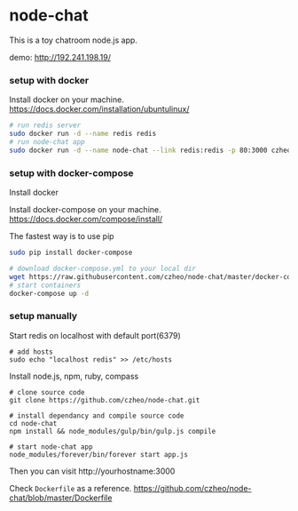 # node-chat

This is a toy chatroom node.js app.

demo: http://192.241.198.19/
 
### setup with docker
Install docker on your machine. https://docs.docker.com/installation/ubuntulinux/
``` bash
# run redis server
sudo docker run -d --name redis redis
# run node-chat app
sudo docker run -d --name node-chat --link redis:redis -p 80:3000 czheo/node-chat
```

### setup with docker-compose
Install docker

Install docker-compose on your machine. https://docs.docker.com/compose/install/

The fastest way is to use pip
``` bash
sudo pip install docker-compose
```

``` bash
# download docker-compose.yml to your local dir
wget https://raw.githubusercontent.com/czheo/node-chat/master/docker-compose.yml
# start containers
docker-compose up -d
```

### setup manually
Start redis on localhost with default port(6379)

```
# add hosts
sudo echo "localhost redis" >> /etc/hosts
```

Install node.js, npm, ruby, compass

```
# clone source code
git clone https://github.com/czheo/node-chat.git

# install dependancy and compile source code
cd node-chat
npm install && node_modules/gulp/bin/gulp.js compile 

# start node-chat app
node_modules/forever/bin/forever start app.js
```

Then you can visit http://yourhostname:3000

Check `Dockerfile` as a reference. https://github.com/czheo/node-chat/blob/master/Dockerfile
